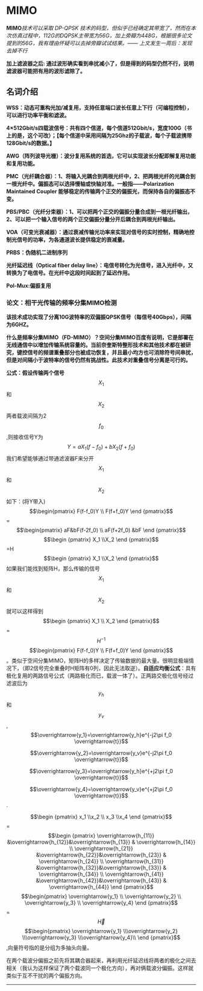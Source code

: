 # MIMO

**MIMO**_技术可以采取 DP-QPSK 技术的码型，但似乎已经确定其带宽了，然而在本次仿真过程中，112G的DQPSK主带宽为56G，加上旁瓣为448G，根据很多论文提到的56G，我有理由怀疑可以去掉旁瓣试试结果。—— 上文发生一周后：发现去掉不行_

**加上滤波器之后: 通过波形确实看到串扰减小了，但是得到的码型仍然不行，说明滤波器可能把有用的波形滤除了。**

## **名词介绍**

**WSS：动态可重构光加/减复用，支持任意端口波长任意上下行（可编程控制），可以进行功率平衡和滤波。**

**4×512Gbit/s四载波信号：共有四个信道，每个信道512Gbit/s，宽度100G（书上的是，这个可改）；【每个信道中采用间隔为25Ghz的子载波，每个子载波携带128Gbit/s的数据。】**

**AWG（阵列波导光栅）：波分复用系统的首选，它可以实现波长分配即解复用功能和复用功能。**

**PMC（光纤耦合器）：1、将输入光耦合到两根光纤中，2、把两根光纤的光耦合到一根光纤中。偏振态可以选择慢轴或快轴对准。一般指——Polarization Maintained Coupler 能够稳定的传输两个正交的偏振光，而保持各自的偏振态不变。**

**PBS/PBC（光纤分束器）：1、可以把两个正交的偏振分量合成到一根光纤输出，2、可以把一个输入信号的两个正交偏振分量分开后耦合到两根光纤输出。**

**VOA（可变光衰减器）：通过衰减传输光功率来实现对信号的实时控制，精确地控制光信号的功率，为各通道波长提供稳定的衰减量。**

**PRBS：伪随机二进制序列**

**光纤延迟线（Optical fiber delay line）：电信号转化为光信号，进入光纤中，又转换为了电信号。在光纤中这段时间起到了延迟作用。**

**Pol-Mux:偏振复用**

### **论文：相干光传输的频率分集MIMO检测**

**该技术成功实现了分离10G波特率的双偏振QPSK信号（每信号40Gbps），间隔为6GHZ。**

**什么是频率分集MIMO（FD-MIMO）？空间分集MIMO百度有说明，它是部署在无线通信中以增加传输系统容量的。当前奈奎斯特整形技术和其他技术都在被研究，键控信号的频谱重叠部分也被成功恢复，并且最小均方也可消除符号间串扰，但是对间隔小于波特率的信号仍然有挑战性。此技术对重叠信号分离是可行的。**

**公式：假设传输两个信号**$$X_1$$和$$X_2$$两者载波间隔为2$$f_0$$,则接收信号Y为$$Y=aX_1(f-f_0)+bX_2(f+f_0)$$我们希望能够通过带通滤波器F来分开$$X_1$$和$$X_2$$如下：(将Y带入)$$\begin{pmatrix} F(f-f_0)Y \\ F(f+f_0)Y \end {pmatrix}$$=$$\begin{pmatrix} aF&bF(f-2f_0) \\ aF(f+2f_0) &bF \end {pmatrix}$$$$\begin {pmatrix} X_1 \\X_2 \end {pmatrix}$$=H$$\begin {pmatrix} X_1 \\X_2 \end {pmatrix}$$如果我们能找到矩阵H，那么传输的信号$$X_1$$和$$X_2$$就可以这样得到$$\begin {pmatrix} X_1 \\ X_2 \end {pmatrix}$$=$$H^{-1}$$$$\begin{pmatrix} F(f-f_0)Y \\ F(f+f_0)Y \end {pmatrix}$$。类似于空间分集MIMO，矩阵H的多样决定了传输数据的最大量。很明显极端情况下，（即2信号完全重叠时H矩阵有0列，因此无法取逆）。**自适应均衡公式**：具有极化复用的两路信号公式（两路极化而已，载波一体了）。正两路交极化信号经过滤波后为$$y_h$$和$$y_v$$,$$\overrightarrow{y_1}=\overrightarrow{y_h}e^{-j2\pi f_0 \overrightarrow{t}}$$

$$\overrightarrow{y_2}=\overrightarrow{y_v}e^{-j2\pi f_0 \overrightarrow{t}}$$

$$\overrightarrow{y_3}=\overrightarrow{y_h}e^{+j2\pi f_0 \overrightarrow{t}}$$

$$\overrightarrow{y_4}=\overrightarrow{y_v}e^{+j2\pi f_0 \overrightarrow{t}}$$.

$$\begin {pmatrix} x_1 \\x_2 \\ x_3 \\x_4 \end {pmatrix}$$=$$\begin {pmatrix} \overrightarrow{h_{11}} &\overrightarrow{h_{12}}&\overrightarrow{h_{13}} & \overrightarrow{h_{14}} \\ \overrightarrow{h_{21}} &\overrightarrow{h_{22}}&\overrightarrow{h_{23}} & \overrightarrow{h_{24}} \\  \overrightarrow{h_{31}} &\overrightarrow{h_{32}}&\overrightarrow{h_{33}} & \overrightarrow{h_{34}} \\  \overrightarrow{h_{41}} &\overrightarrow{h_{42}}&\overrightarrow{h_{43}} & \overrightarrow{h_{44}}   \end {pmatrix}$$$$\begin{pmatrix} \overrightarrow{y_1} \\  \overrightarrow{y_2} \\  \overrightarrow{y_3} \\  \overrightarrow{y_4}  \end {pmatrix}$$=$$\overrightarrow H$$$$\begin{pmatrix} \overrightarrow{y_1}  \\\overrightarrow{y_2}  \\\overrightarrow{y_3}  \\\overrightarrow{y_4}\\ \end {pmatrix}$$,向量符号指的是分组为多抽头向量。

在两个载波分偏振之前先将其耦合器起来，再利用光纤延迟线将两者的极化之间去相关（我认为这样保证了两个载波同一个极化方向），再对俩载波分偏振。这样就类似于互不干扰的两个偏振方向。

****
